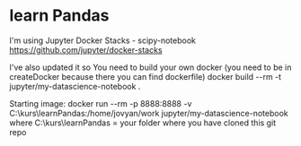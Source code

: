 # learn Pandas

I'm using Jupyter Docker Stacks - scipy-notebook
https://github.com/jupyter/docker-stacks

I've also updated it so You need to build your own docker (you need to be in createDocker because there you can find dockerfile)
docker build --rm -t jupyter/my-datascience-notebook .

Starting image:
docker run --rm -p 8888:8888 -v C:\kurs\learnPandas:/home/jovyan/work jupyter/my-datascience-notebook
where C:\kurs\learnPandas = your folder where you have cloned this git repo

